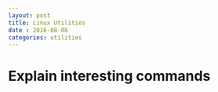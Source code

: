 ```yaml
---
layout: post
title: Linux Utilities
date : 2016-08-08
categories: utilities
---
```

# Explain interesting commands

